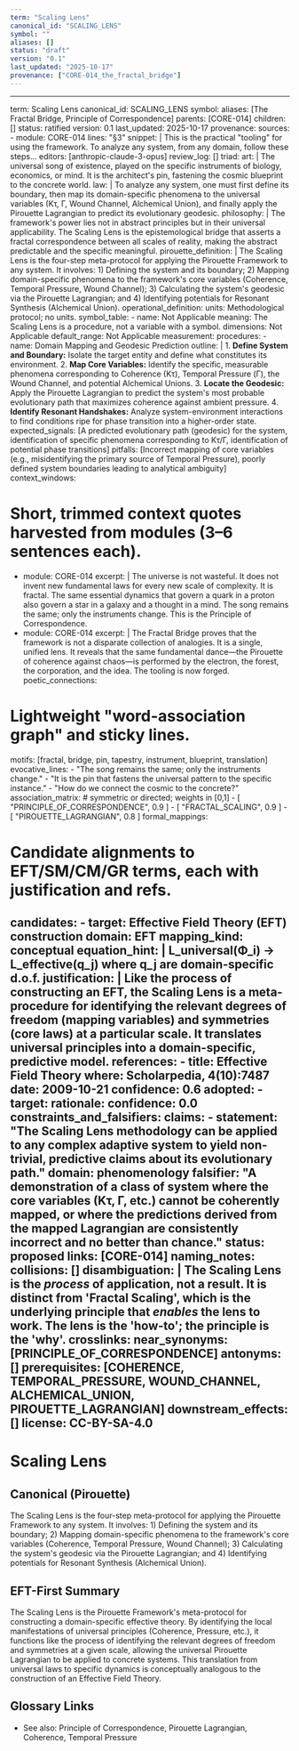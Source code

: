 ```yaml
---
term: "Scaling Lens"
canonical_id: "SCALING_LENS"
symbol: ""
aliases: []
status: "draft"
version: "0.1"
last_updated: "2025-10-17"
provenance: ["CORE-014_the_fractal_bridge"]
---
```


---
term: Scaling Lens
canonical_id: SCALING_LENS
symbol: 
aliases: [The Fractal Bridge, Principle of Correspondence]
parents: [CORE-014]
children: []
status: ratified
version: 0.1
last_updated: 2025-10-17
provenance:
  sources:
    - module: CORE-014
      lines: "§3"
      snippet: |
        This is the practical "tooling" for using the framework. To analyze any system, from any domain, follow these steps...
  editors: [anthropic-claude-3-opus]
  review_log: []
triad:
  art: |
    The universal song of existence, played on the specific instruments of biology, economics, or mind. It is the architect's pin, fastening the cosmic blueprint to the concrete world.
  law: |
    To analyze any system, one must first define its boundary, then map its domain-specific phenomena to the universal variables (Kτ, Γ, Wound Channel, Alchemical Union), and finally apply the Pirouette Lagrangian to predict its evolutionary geodesic.
  philosophy: |
    The framework's power lies not in abstract principles but in their universal applicability. The Scaling Lens is the epistemological bridge that asserts a fractal correspondence between all scales of reality, making the abstract predictable and the specific meaningful.
pirouette_definition: |
  The Scaling Lens is the four-step meta-protocol for applying the Pirouette Framework to any system. It involves: 1) Defining the system and its boundary; 2) Mapping domain-specific phenomena to the framework's core variables (Coherence, Temporal Pressure, Wound Channel); 3) Calculating the system's geodesic via the Pirouette Lagrangian; and 4) Identifying potentials for Resonant Synthesis (Alchemical Union).
operational_definition:
  units: Methodological protocol; no units.
  symbol_table:
    - name: Not Applicable
      meaning: The Scaling Lens is a procedure, not a variable with a symbol.
      dimensions: Not Applicable
      default_range: Not Applicable
  measurement:
    procedures:
      - name: Domain Mapping and Geodesic Prediction
        outline: |
          1. **Define System and Boundary:** Isolate the target entity and define what constitutes its environment.
          2. **Map Core Variables:** Identify the specific, measurable phenomena corresponding to Coherence (Kτ), Temporal Pressure (Γ), the Wound Channel, and potential Alchemical Unions.
          3. **Locate the Geodesic:** Apply the Pirouette Lagrangian to predict the system's most probable evolutionary path that maximizes coherence against ambient pressure.
          4. **Identify Resonant Handshakes:** Analyze system-environment interactions to find conditions ripe for phase transition into a higher-order state.
        expected_signals: [A predicted evolutionary path (geodesic) for the system, identification of specific phenomena corresponding to Kτ/Γ, identification of potential phase transitions]
        pitfalls: [Incorrect mapping of core variables (e.g., misidentifying the primary source of Temporal Pressure), poorly defined system boundaries leading to analytical ambiguity]
context_windows:
  # Short, trimmed context quotes harvested from modules (3–6 sentences each).
  - module: CORE-014
    excerpt: |
      The universe is not wasteful. It does not invent new fundamental laws for every new scale of complexity. It is fractal. The same essential dynamics that govern a quark in a proton also govern a star in a galaxy and a thought in a mind. The song remains the same; only the instruments change. This is the Principle of Correspondence.
  - module: CORE-014
    excerpt: |
      The Fractal Bridge proves that the framework is not a disparate collection of analogies. It is a single, unified lens. It reveals that the same fundamental dance—the Pirouette of coherence against chaos—is performed by the electron, the forest, the corporation, and the idea. The tooling is now forged.
poetic_connections:
  # Lightweight "word-association graph" and sticky lines.
  motifs: [fractal, bridge, pin, tapestry, instrument, blueprint, translation]
  evocative_lines:
    - "The song remains the same; only the instruments change."
    - "It is the pin that fastens the universal pattern to the specific instance."
    - "How do we connect the cosmic to the concrete?"
  association_matrix:
    # symmetric or directed; weights in [0,1]
    - [ "PRINCIPLE_OF_CORRESPONDENCE", 0.9 ]
    - [ "FRACTAL_SCALING", 0.9 ]
    - [ "PIROUETTE_LAGRANGIAN", 0.8 ]
formal_mappings:
  # Candidate alignments to EFT/SM/CM/GR terms, each with justification and refs.
  candidates:
    - target: Effective Field Theory (EFT) construction
      domain: EFT
      mapping_kind: conceptual
      equation_hint: |
        L_universal(Φ_i) -> L_effective(q_j) where q_j are domain-specific d.o.f.
      justification: |
        Like the process of constructing an EFT, the Scaling Lens is a meta-procedure for identifying the relevant degrees of freedom (mapping variables) and symmetries (core laws) at a particular scale. It translates universal principles into a domain-specific, predictive model.
      references:
        - title: Effective Field Theory
          where: Scholarpedia, 4(10):7487
          date: 2009-10-21
      confidence: 0.6
  adopted:
    - target: 
      rationale: 
      confidence: 0.0
constraints_and_falsifiers:
  claims:
    - statement: "The Scaling Lens methodology can be applied to any complex adaptive system to yield non-trivial, predictive claims about its evolutionary path."
      domain: phenomenology
      falsifier: "A demonstration of a class of system where the core variables (Kτ, Γ, etc.) cannot be coherently mapped, or where the predictions derived from the mapped Lagrangian are consistently incorrect and no better than chance."
      status: proposed
      links: [CORE-014]
naming_notes:
  collisions: []
  disambiguation: |
    The Scaling Lens is the *process* of application, not a result. It is distinct from 'Fractal Scaling', which is the underlying principle that *enables* the lens to work. The lens is the 'how-to'; the principle is the 'why'.
crosslinks:
  near_synonyms: [PRINCIPLE_OF_CORRESPONDENCE]
  antonyms: []
  prerequisites: [COHERENCE, TEMPORAL_PRESSURE, WOUND_CHANNEL, ALCHEMICAL_UNION, PIROUETTE_LAGRANGIAN]
  downstream_effects: []
license: CC-BY-SA-4.0
---

# Scaling Lens

## Canonical (Pirouette)
The Scaling Lens is the four-step meta-protocol for applying the Pirouette Framework to any system. It involves: 1) Defining the system and its boundary; 2) Mapping domain-specific phenomena to the framework's core variables (Coherence, Temporal Pressure, Wound Channel); 3) Calculating the system's geodesic via the Pirouette Lagrangian; and 4) Identifying potentials for Resonant Synthesis (Alchemical Union).

## EFT-First Summary
The Scaling Lens is the Pirouette Framework's meta-protocol for constructing a domain-specific effective theory. By identifying the local manifestations of universal principles (Coherence, Pressure, etc.), it functions like the process of identifying the relevant degrees of freedom and symmetries at a given scale, allowing the universal Pirouette Lagrangian to be applied to concrete systems. This translation from universal laws to specific dynamics is conceptually analogous to the construction of an Effective Field Theory.

## Glossary Links
- See also: Principle of Correspondence, Pirouette Lagrangian, Coherence, Temporal Pressure